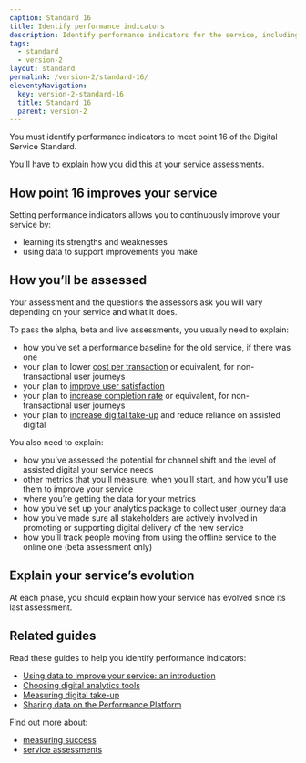 ```yaml
---
caption: Standard 16
title: Identify performance indicators
description: Identify performance indicators for the service, including the 4 mandatory key performance indicators (KPIs) defined in the manual. Establish a benchmark for each metric and make a plan to enable improvements.
tags:
  - standard
  - version-2
layout: standard
permalink: /version-2/standard-16/
eleventyNavigation:
  key: version-2-standard-16
  title: Standard 16
  parent: version-2
---
```


You must identify performance indicators to meet point 16 of the Digital Service Standard.

You’ll have to explain how you did this at your [service assessments](https://www.gov.uk/service-manual/service-assessments/how-service-assessments-work).

## How point 16 improves your service

Setting performance indicators allows you to continuously improve your service by:

- learning its strengths and weaknesses
- using data to support improvements you make

## How you’ll be assessed

Your assessment and the questions the assessors ask you will vary depending on your service and what it does.

To pass the alpha, beta and live assessments, you usually need to explain:

- how you’ve set a performance baseline for the old service, if there was one
- your plan to lower [cost per transaction](https://www.gov.uk/service-manual/measuring-success/measuring-cost-per-transaction) or equivalent, for non-transactional user journeys
- your plan to [improve user satisfaction](https://www.gov.uk/service-manual/measuring-success/measuring-user-satisfaction)
- your plan to [increase completion rate](https://www.gov.uk/service-manual/measuring-success/measuring-completion-rate) or equivalent, for non-transactional user journeys
- your plan to [increase digital take-up](https://www.gov.uk/service-manual/helping-people-to-use-your-service/encouraging-people-to-use-your-digital-service) and reduce reliance on assisted digital

You also need to explain:

- how you’ve assessed the potential for channel shift and the level of assisted digital your service needs
- other metrics that you’ll measure, when you’ll start, and how you’ll use them to improve your service
- where you’re getting the data for your metrics
- how you’ve set up your analytics package to collect user journey data
- how you’ve made sure all stakeholders are actively involved in promoting or supporting digital delivery of the new service
- how you’ll track people moving from using the offline service to the online one (beta assessment only)

## Explain your service’s evolution

At each phase, you should explain how your service has evolved since its last assessment.

## Related guides

Read these guides to help you identify performance indicators:

- [Using data to improve your service: an introduction](https://www.gov.uk/service-manual/measuring-success/using-data-to-improve-your-service-an-introduction)
- [Choosing digital analytics tools](https://www.gov.uk/service-manual/measuring-success/choosing-digital-analytics-tools)
- [Measuring digital take-up](https://www.gov.uk/service-manual/measuring-success/measuring-digital-take-up)
- [Sharing data on the Performance Platform](https://www.gov.uk/service-manual/measuring-success/sharing-your-data-with-the-performance-platform)

Find out more about:

- [measuring success](https://www.gov.uk/service-manual/measuring-success)
- [service assessments](https://www.gov.uk/service-manual/service-assessments)
